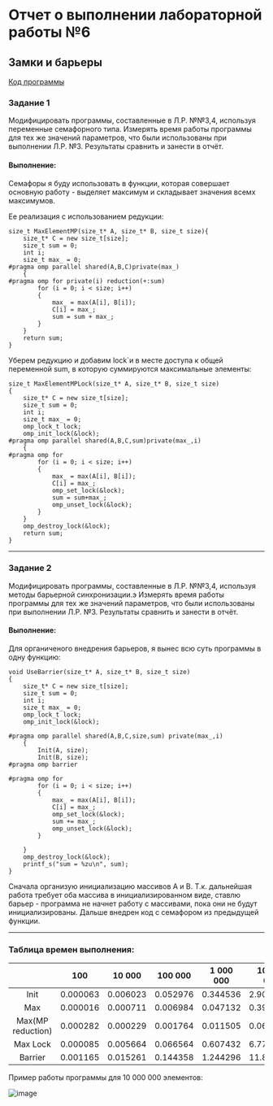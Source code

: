 # Отчет о выполнении лабораторной работы №6
## Замки и барьеры
[Код программы](https://github.com/sekibura/Open-MP/blob/master/6/6/Source.cpp)
### Задание 1
Модифицировать программы, составленные в Л.Р. №№3,4, используя переменные семафорного типа.
Измерять время работы программы для тех же значений параметров, что были использованы при выполнении Л.Р. №3. Результаты сравнить и занести в отчёт.
#### Выполнение:
Семафоры я буду использовать в функции, которая совершает основную работу - выделяет максимум и складывает значения всемх максимумов.

Ее реализация с использованием редукции:
```
size_t MaxElementMP(size_t* A, size_t* B, size_t size){
	size_t* C = new size_t[size];
	size_t sum = 0;
	int i;
	size_t max_ = 0;
#pragma omp parallel shared(A,B,C)private(max_)
	{
#pragma omp for private(i) reduction(+:sum)
		for (i = 0; i < size; i++)
		{
			max_ = max(A[i], B[i]);
			C[i] = max_;
			sum = sum + max_;
		}
	}
	return sum;
}
```

Уберем редукцию и добавим lock`и в месте доступа к общей переменной sum, в которую суммируются максимальные элементы:
```
size_t MaxElementMPLock(size_t* A, size_t* B, size_t size)
{
	size_t* C = new size_t[size];
	size_t sum = 0;
	int i;
	size_t max_ = 0;
	omp_lock_t lock;
	omp_init_lock(&lock);
#pragma omp parallel shared(A,B,C,sum)private(max_,i)
	{		
#pragma omp for 
		for (i = 0; i < size; i++)
		{
			max_ = max(A[i], B[i]);
			C[i] = max_;
			omp_set_lock(&lock);
			sum = sum+max_;
			omp_unset_lock(&lock);
		}
	}
	omp_destroy_lock(&lock);
	return sum;
}
```
------
### Задание 2
Модифицировать программы, составленные в Л.Р. №№3,4, используя методы барьерной синхронизации.э
Измерять время работы программы для тех же значений параметров, что были использованы при выполнении Л.Р. №3. Результаты сравнить и занести в отчёт.
#### Выполнение:
Для органиченого внедрения барьеров, я вынес всю суть программы в одну функцию:
```
void UseBarrier(size_t* A, size_t* B, size_t size)
{
	size_t* C = new size_t[size];
	size_t sum = 0;
	int i;
	size_t max_ = 0;
	omp_lock_t lock;
	omp_init_lock(&lock);
	
#pragma omp parallel shared(A,B,C,size,sum) private(max_,i)
	{
		Init(A, size);
		Init(B, size);
#pragma omp barrier
		
#pragma omp for 
		for (i = 0; i < size; i++)
		{
			max_ = max(A[i], B[i]);
			C[i] = max_;
			omp_set_lock(&lock);
			sum += max_;
			omp_unset_lock(&lock);
		}
		
	}
	omp_destroy_lock(&lock);
	printf_s("sum = %zu\n", sum);
}
```
Сначала организую инициализацию массивов A и B. Т.к. дальнейшая работа требует оба массива в инициализированном виде, ставлю барьер - программа не начнет работу с массивами, пока 
они не будут инициализированы. Дальше внедрен код с семафором из предыдущей функции.

------
### Таблица времен выполнения:

|  |  100 | 10 000  | 100 000| 1 000 000| 10 000 000|
|:--------:|---|---| ---|---|---|
| Init   |  0.000063 | 0.006023  | 0.052976   |  0.344536   |  2.900233 | 
| Max  | 0.000016 |  0.000711 |  0.006984   | 0.047132  | 0.396382  | 
| Max(MP reduction)  | 0.000282 | 0.000229  |  0.001764   | 0.011505   |  0.065677 |     
| Max Lock | 0.000085  | 0.005664  |   0.066564   |  0.607432 |  6.770948 |
| Barrier |  0.001165 |  0.015261 |0.144358  |  1.244296 | 11.860955  |

Пример работы программы для 10 000 000 элементов:

![image](https://user-images.githubusercontent.com/51335422/100235826-ecf63100-2f3d-11eb-948f-939dfb84aafa.png)

